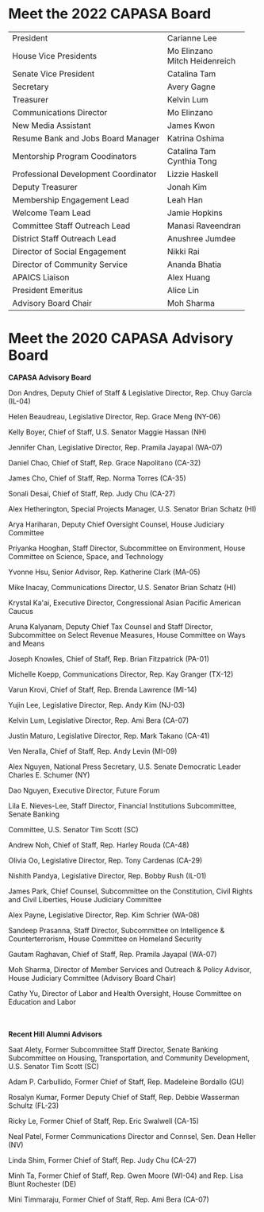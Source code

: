 # Meet the 2022 CAPASA Board

<table>
  <tr>
    <td>President</td>
    <td>Carianne Lee</td>
  </tr>
  <tr>
    <td>House Vice Presidents</td>
    <td>Mo Elinzano <br> Mitch Heidenreich</td>
  </tr>
  <tr>
    <td>Senate Vice President</td>
    <td>Catalina Tam</td>
  </tr>
  <tr>
    <td>Secretary</td>
    <td>Avery Gagne</td>
  </tr>
  <tr>
    <td>Treasurer</td>
    <td>Kelvin Lum</td>
  </tr>
  <tr>
    <td>Communications Director</td>
    <td>Mo Elinzano</td>
  </tr>
  <tr>
    <td>New Media Assistant</td>
    <td>James Kwon</td>
  </tr>
  <tr>
    <td>Resume Bank and Jobs Board Manager</td>
    <td>Katrina Oshima</td>
  </tr>
    <tr>
    <td>Mentorship Program Coodinators</td>
    <td>Catalina Tam <br> Cynthia Tong</td>
  </tr>
    <tr>
    <td>Professional Development Coordinator</td>
    <td>Lizzie Haskell</td>
  </tr>
  <tr>
    <td> Deputy Treasurer</td>
    <td> Jonah Kim</td>
  </tr>
  <tr> 
    <td> Membership Engagement Lead </td>
    <td> Leah Han</td>
  </tr>
  <tr>
    <td> Welcome Team Lead</td>
    <td>Jamie Hopkins </td>
  </tr>
  <tr>
     <td> Committee Staff Outreach Lead</td>
    <td>Manasi Raveendran</td>
  </tr>
  <tr>
     <td> District Staff Outreach Lead</td>
    <td>Anushree Jumdee</td>
  </tr>
  <tr>
    <td> Director of Social Engagement</td>
    <td>Nikki Rai</td>
  </tr>
  <tr>
    <td> Director of Community Service</td>
    <td> Ananda Bhatia</td>
  </tr>
  <tr>
   <td> APAICS Liaison</td>
    <td>Alex Huang</td>
  </tr>
  <tr>  
    <td>President Emeritus</td> 
    <td>Alice Lin</td>
     </tr>
    <tr>
    <td>Advisory Board Chair</td>
    <td>Moh Sharma</td>
  </tr>
</table>

# Meet the 2020 CAPASA Advisory Board

<b>CAPASA Advisory Board</b>

Don Andres, Deputy Chief of Staff & Legislative Director, Rep. Chuy García (IL-04)

Helen Beaudreau, Legislative Director, Rep. Grace Meng (NY-06)

Kelly Boyer, Chief of Staff, U.S. Senator Maggie Hassan (NH)

Jennifer Chan, Legislative Director, Rep. Pramila Jayapal (WA-07)

Daniel Chao, Chief of Staff, Rep. Grace Napolitano (CA-32)

James Cho, Chief of Staff, Rep. Norma Torres (CA-35)

Sonali Desai, Chief of Staff, Rep. Judy Chu (CA-27)

Alex Hetherington, Special Projects Manager, U.S. Senator Brian Schatz (HI)

Arya Hariharan, Deputy Chief Oversight Counsel, House Judiciary Committee

Priyanka Hooghan, Staff Director, Subcommittee on Environment, House Committee on Science, Space, and Technology

Yvonne Hsu, Senior Advisor, Rep. Katherine Clark (MA-05)

Mike Inacay, Communications Director, U.S. Senator Brian Schatz (HI)

Krystal Ka'ai, Executive Director, Congressional Asian Pacific American Caucus

Aruna Kalyanam, Deputy Chief Tax Counsel and Staff Director, Subcommittee on Select Revenue Measures, House Committee on Ways and Means

Joseph Knowles, Chief of Staff, Rep. Brian Fitzpatrick (PA-01)

Michelle Koepp, Communications Director, Rep. Kay Granger (TX-12)

Varun Krovi, Chief of Staff, Rep. Brenda Lawrence (MI-14)

Yujin Lee, Legislative Director, Rep. Andy Kim (NJ-03)

Kelvin Lum, Legislative Director, Rep. Ami Bera (CA-07)

Justin Maturo, Legislative Director, Rep. Mark Takano (CA-41)

Ven Neralla, Chief of Staff, Rep. Andy Levin (MI-09)

Alex Nguyen, National Press Secretary, U.S. Senate Democratic Leader Charles E. Schumer (NY)

Dao Nguyen, Executive Director, Future Forum

Lila E. Nieves-Lee, Staff Director, Financial Institutions Subcommittee, Senate Banking 

Committee, U.S. Senator Tim Scott (SC)

Andrew Noh, Chief of Staff, Rep. Harley Rouda (CA-48)

Olivia Oo, Legislative Director, Rep. Tony Cardenas (CA-29)

Nishith Pandya, Legislative Director, Rep. Bobby Rush (IL-01)

James Park, Chief Counsel, Subcommittee on the Constitution, Civil Rights and Civil Liberties, House Judiciary Committee

Alex Payne, Legislative Director, Rep. Kim Schrier (WA-08)

Sandeep Prasanna, Staff Director, Subcommittee on Intelligence & Counterterrorism, House Committee on Homeland Security

Gautam Raghavan, Chief of Staff, Rep. Pramila Jayapal (WA-07)

Moh Sharma, Director of Member Services and Outreach & Policy Advisor, House Judiciary Committee (Advisory Board Chair)

Cathy Yu, Director of Labor and Health Oversight, House Committee on Education and Labor

<br><br>
<b>Recent Hill Alumni Advisors</b>

Saat Alety, Former Subcommittee Staff Director, Senate Banking Subcommittee on Housing, Transportation, and Community Development, U.S. Senator Tim Scott (SC)

Adam P. Carbullido, Former Chief of Staff, Rep. Madeleine Bordallo (GU)

Rosalyn Kumar, Former Deputy Chief of Staff, Rep. Debbie Wasserman Schultz (FL-23)

Ricky Le, Former Chief of Staff, Rep. Eric Swalwell (CA-15)

Neal Patel, Former Communications Director and Connsel, Sen. Dean Heller (NV)

Linda Shim, Former Chief of Staff, Rep. Judy Chu (CA-27)

Minh Ta, Former Chief of Staff, Rep. Gwen Moore (WI-04) and Rep. Lisa Blunt Rochester (DE)

Mini Timmaraju, Former Chief of Staff, Rep. Ami Bera (CA-07)

